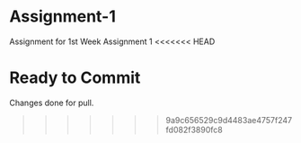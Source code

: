 # Assignment-1
Assignment for 1st Week 
Assignment 1
<<<<<<< HEAD

Ready to Commit
=======
 
 
 Changes done for pull.
>>>>>>> 9a9c656529c9d4483ae4757f247fd082f3890fc8
